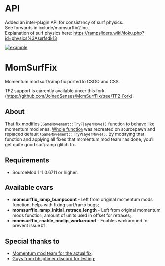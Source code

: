 # API
Added an inter-plugin API for consistency of surf physics.  
See forwards in include/momsurffix2.inc.  
Explanation of surf physics here: https://rampsliders.wiki/doku.php?id=physics%3Asurfsdk13

[![example](https://img.youtube.com/vi/MPAS31U0mws/0.jpg)](https://youtu.be/MPAS31U0mws)

# MomSurfFix
Momentum mod surf/ramp fix ported to CSGO and CSS.

TF2 support is currently available under this fork (https://github.com/JoinedSenses/MomSurfFix/tree/TF2-Fork).

## About
That fix modifies ``CGameMovement::TryPlayerMove()`` function to behave like momentum mod ones. [Whole function](https://github.com/momentum-mod/game/blob/develop/mp/src/game/shared/momentum/mom_gamemovement.cpp#L1838-L2282) was recreated on sourcepawn and replaced default ``CGameMovement::TryPlayerMove()``. By modifying that function and applying all fixes that momentum mod team has done, you'll get quite good surf/ramp glitch fix.

## Requirements
* SourceMod 1.11.0.6711 or higher.

## Available cvars
* **momsurffix_ramp_bumpcount** - Left from original momentum mods function, helps with fixing surf/ramp bugs;
* **momsurffix_ramp_initial_retrace_length** - Left from original momentum mods function, amount of units used in offset for retraces;
* **momsurffix_enable_noclip_workaround** - Enables workaround to prevent issue #1.

## Special thanks to
* [Momentum mod team for the actual fix](https://momentum-mod.org/);
* [Guys from bhoptimer discord for testing](https://discord.gg/jyA9q5k);
